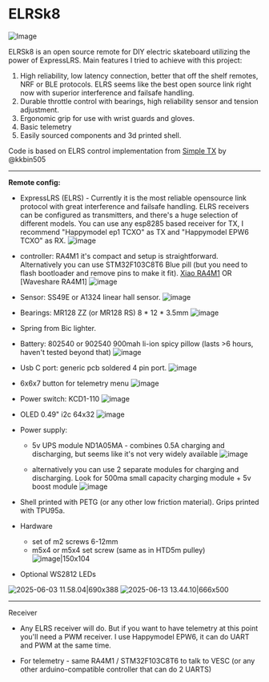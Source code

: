 # ELRSk8 
![Image](https://github.com/user-attachments/assets/69c91747-5870-438c-805d-bbd43cc480f9)

ELRSk8 is an open source remote for DIY electric skateboard utilizing the power of ExpressLRS.
Main features I tried to achieve with this project:

1. High reliability, low latency connection, better that off the shelf remotes, NRF or BLE protocols. ELRS seems like the best open source link right now with superior interference and failsafe handling.
2. Durable throttle control with bearings, high reliability sensor and tension adjustment.
3. Ergonomic grip for use with wrist guards and gloves.
4. Basic telemetry
5. Easily sourced components and 3d printed shell.

Code is based on ELRS control implementation from [Simple TX](https://github.com/kkbin505/Arduino-Transmitter-for-ELRS) by @kkbin505



---
**Remote config:**
- ExpressLRS (ELRS) - Currently it is the most reliable opensource link protocol with great interference and failsafe handling. ELRS receivers can be configured as transmitters, and there's a huge selection of different models. You can use any esp8285 based receiver for TX, I recommend "Happymodel ep1 TCXO" as TX and "Happymodel EPW6 TCXO" as RX.
![image](https://github.com/user-attachments/assets/2f6a06a7-f4cf-431d-832c-0b5cdd202b7a)

- controller: RA4M1 it's compact and setup is straightforward. Alternatively you can use STM32F103C8T6 Blue pill (but you need to flash bootloader and remove pins to make it fit). [Xiao RA4M1](https://wiki.seeedstudio.com/getting_started_xiao_ra4m1/) OR [Waveshare RA4M1]
![image](https://github.com/user-attachments/assets/667876ab-f7f0-4501-8a39-f9daa6081046)


- Sensor: SS49E or A1324 linear hall sensor.
![image](https://github.com/user-attachments/assets/a841c091-d416-4ca6-862f-5d14742ad6da)


- Bearings: MR128 ZZ (or MR128 RS)  8 * 12 * 3.5mm 
![image](https://github.com/user-attachments/assets/28e9f44e-3933-425b-847e-37416a9172b8)

- Spring from Bic lighter.

- Battery: 802540 or 902540 900mah li-ion spicy pillow (lasts >6 hours, haven't tested beyond that)
![image](https://github.com/user-attachments/assets/aee778e6-1d69-49d4-b16d-e391b49c1871)


- Usb C port: generic pcb soldered 4 pin port.
![image](https://github.com/user-attachments/assets/b5586c1c-5f05-47c0-8872-ac2bea37eca7)


- 6x6x7 button for telemetry menu
![image](https://github.com/user-attachments/assets/dbcb2181-2e78-4173-9e72-a6c209cf87b7)

- Power switch: KCD1-110
![image](https://github.com/user-attachments/assets/1b7bd9e6-8d7a-4733-ac7c-d268f51610c8)

- OLED 0.49" i2c 64x32
![image](https://github.com/user-attachments/assets/534a824a-699a-426f-b127-3648d601702b)

- Power supply:

    - 5v UPS module ND1A05MA - combines 0.5A charging and discharging, but seems like it's not very widely available
    ![image](https://github.com/user-attachments/assets/c2eb5e0e-282f-4f1b-a126-8b18745eaaba)

     - alternatively you can use 2 separate modules for charging and discharging. Look for 500ma small capacity charging module + 5v boost module
     ![image](https://github.com/user-attachments/assets/cc81d290-faf7-4987-a5f2-a1a0bfb038fa)


- Shell printed with PETG (or any other low friction material). Grips printed with TPU95a.
 
- Hardware 
  - set of m2 screws 6-12mm
  - m5x4 or m5x4 set screw (same as in HTD5m pulley)
    ![image|150x104](upload://rUrqVHuVqw3NVIbiyQ4EGYz3mia.png)

- Optional WS2812 LEDs

![2025-06-03 11.58.04|690x388](upload://hSF1hISsEsz8UmwUEjcMJhpZgK8.jpeg)
![2025-06-13 13.44.10|666x500](upload://6brZHJqCgqk7XQYeVsj1nsGHwfI.jpeg)

---
Receiver
- Any ELRS receiver will do. But if you want to have telemetry at this point you'll need a PWM receiver. I use Happymodel EPW6, it can do UART and PWM at the same time.

- For telemetry - same RA4M1 / STM32F103C8T6 to talk to VESC (or any other arduino-compatible controller that can do 2 UARTS)
